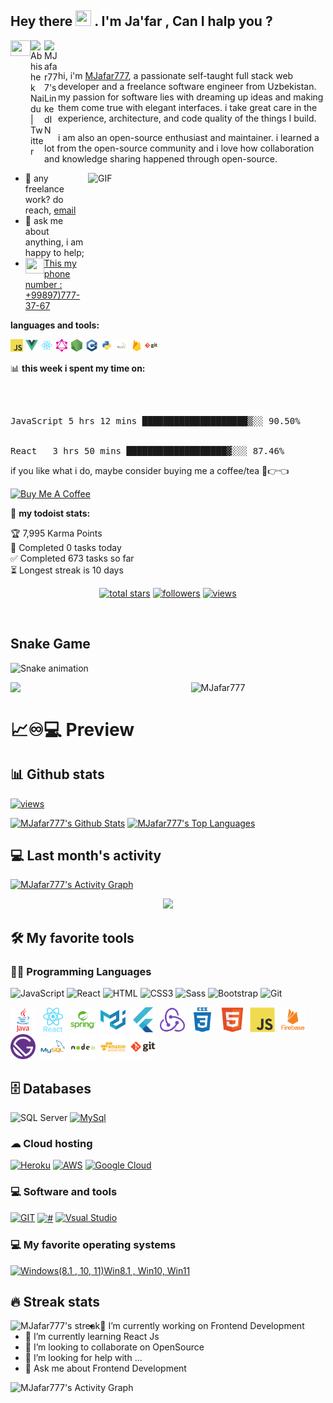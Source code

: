 ## Hey there <img src="https://media.giphy.com/media/hvRJCLFzcasrR4ia7z/giphy.gif" width="25px" height="25px"> . I'm Ja'far , Can I halp you ?

<a href="https://discord.gg/">
  <img align="left" alt="" width="22px" src="https://raw.githubusercontent.com/peterthehan/peterthehan/master/assets/discord.svg" />
</a>

<a href="https://t.me/uzb7773767">
  <img align="left" alt="" width="32px" src="https://media.giphy.com/media/ya4eevXU490Iw/giphy.gif" height="25px"/>
</a>
<a href="https://twitter.com/MJafar777">
  <img align="left" alt="Abhishek Naidu | Twitter" width="22px" src="https://raw.githubusercontent.com/peterthehan/peterthehan/master/assets/twitter.svg" />
</a>
<a href="https://www.linkedin.com/in/MJafar777/">
  <img align="left" alt="MJafar777's LinkedIN" width="22px" src="https://raw.githubusercontent.com/peterthehan/peterthehan/master/assets/linkedin.svg" />
</a>
<br />
<br />

hi, i'm [MJafar777](https://magicsoft.uz/), a passionate self-taught full stack web developer and a freelance software engineer from Uzbekistan. my passion for software lies with dreaming up ideas and making them come true with elegant interfaces. i take great care in the experience, architecture, and code quality of the things I build.

i am also an open-source enthusiast and maintainer. i learned a lot from the open-source community and i love how collaboration and knowledge sharing happened through open-source.


  <img align="right" alt="GIF" src="https://github.com/abhisheknaiidu/abhisheknaiidu/blob/master/code.gif?raw=true" width="380" height="220" />
  
- 💼 any freelance work? do reach, [email](mailto:MJafar777@gmail.com)
- 💬 ask me about anything, i am happy to help;
- <img align="left" alt="" width="30px" height="25px" src="https://media.giphy.com/media/StcrDoMb4eSXn80J0J/giphy.gif" /><a href="https://t.me/uzb7773767"> This my phone number :  +99897)777-37-67</a>  


**languages and tools:**  

<code><img height="20" src="https://raw.githubusercontent.com/github/explore/80688e429a7d4ef2fca1e82350fe8e3517d3494d/topics/javascript/javascript.png"></code>
<code><img height="20" src="https://raw.githubusercontent.com/github/explore/80688e429a7d4ef2fca1e82350fe8e3517d3494d/topics/vue/vue.png"></code>
<code><img height="20" src="https://raw.githubusercontent.com/github/explore/80688e429a7d4ef2fca1e82350fe8e3517d3494d/topics/react/react.png"></code>
<code><img height="20" src="https://raw.githubusercontent.com/github/explore/5c058a388828bb5fde0bcafd4bc867b5bb3f26f3/topics/graphql/graphql.png"></code>
<code><img height="20" src="https://raw.githubusercontent.com/github/explore/80688e429a7d4ef2fca1e82350fe8e3517d3494d/topics/nodejs/nodejs.png"></code>
<code><img height="20" src="https://raw.githubusercontent.com/github/explore/80688e429a7d4ef2fca1e82350fe8e3517d3494d/topics/cpp/cpp.png"></code>
<code><img height="20" src="https://raw.githubusercontent.com/github/explore/80688e429a7d4ef2fca1e82350fe8e3517d3494d/topics/python/python.png"></code>
<code><img height="20" src="https://raw.githubusercontent.com/github/explore/80688e429a7d4ef2fca1e82350fe8e3517d3494d/topics/mysql/mysql.png"></code>
<code><img height="20" src="https://raw.githubusercontent.com/github/explore/80688e429a7d4ef2fca1e82350fe8e3517d3494d/topics/firebase/firebase.png"></code>
<code><img height="20" src="https://raw.githubusercontent.com/github/explore/80688e429a7d4ef2fca1e82350fe8e3517d3494d/topics/git/git.png"></code>

📊 **this week i spent my time on:**
<!--START_SECTION:waka-->
<br />
<br />
<pre align="left">
JavaScript 5 hrs 12 mins ████████████████████▒░░ 90.50% 
<br />
React   3 hrs 50 mins ███████████████████▓░░░ 87.46% 
</pre>
<!--END_SECTION:waka-->

if you like what i do, maybe consider buying me a coffee/tea 🥺👉👈

<a href="https://www.buymeacoffee.com/MJafar777" target="_blank"><img src="https://cdn.buymeacoffee.com/buttons/v2/default-red.png" alt="Buy Me A Coffee" width="150" ></a>

🚧 **my todoist stats:**
<!-- TODO-IST:START -->
🏆  7,995 Karma Points           
🌸  Completed 0 tasks today           
✅  Completed 673 tasks so far           
⏳  Longest streak is 10 days
<!-- TODO-IST:END -->


<p align="center">
  <a href="https://github.com/MJafar777?tab=repositories&sort=stargazers">
    <img alt="total stars" title="Total stars on GitHub" src="https://custom-icon-badges.herokuapp.com/badge/dynamic/json?logo=star&color=55960c&labelColor=488207&label=Stars&style=for-the-badge&query=%24.stars&url=https://api.github-star-counter.workers.dev/user/MJafar777"/></a>
  <a href="https://github.com/MJafar777?tab=followers">
    <img alt="followers" title="Follow me on Github" src="https://custom-icon-badges.herokuapp.com/github/followers/MJafar777?color=236ad3&labelColor=1155ba&style=for-the-badge&logo=person-add&label=Followers&logoColor=white"/></a>
  <a href="https://github.com/MJafar777">
    <img alt="views" title="GitHub profile views" src="https://shields-io-visitor-counter.herokuapp.com/badge?page=MJafar777&style=for-the-badge"/></a>
</p>

<br />

## Snake Game
![Snake animation](https://github.com/mirsaid-mirzohidov/mirsaid-mirzohidov/blob/output/github-contribution-grid-snake.svg)


<div id="header" align="center">
  <img src="https://media.giphy.com/media/M9gbBd9nbDrOTu1Mqx/giphy.gif" width="160" align="left"/>
  <img src="https://github-readme-stats.vercel.app/api?username=MJafar777&show_icons=true&theme=gotham" alt="MJafar777" />
</div>
  
  
  # 📈♾️💻 Preview      

  ## 📊 Github stats
  
   <a href="https://github.com/MJafar777">
    <img alt="views" title="GitHub profile views" src="https://git-trophy-tests.vercel.app/?username=MJafar777&theme=algolia&no-frame=true&column=7"/></a>
  
  <p><a align="center" href="https://github-readme-stats.vercel.app/api?username=MJafar777&show_icons=true&count_private=true&theme=react&hide_border=true&bg_color=1F222E&title_color=F85D7F&icon_color=F8D866"><img alt="MJafar777's Github Stats"src="https://github-readme-stats.vercel.app/api?username=MJafar777&show_icons=true&count_private=true&theme=react&hide_border=true&bg_color=1F222E&title_color=F85D7F&icon_color=F8D866" width="400"/></a>
    
  <a align="center" href="https://denvercoder1-github-readme-stats.vercel.app/api/top-langs/?username=MJafar777&langs_count=8&layout=compact&theme=react&hide_border=true&bg_color=1F222E&title_color=F85D7F&icon_color=F8D866">
    <img alt="MJafar777's Top Languages" src="https://denvercoder1-github-readme-stats.vercel.app/api/top-langs/?username=MJafar777&langs_count=8&layout=compact&theme=react&hide_border=true&bg_color=1F222E&title_color=F85D7F&icon_color=F8D866" /></a>
</p>
 <!-- ![image](https://git-trophy-tests.vercel.app/?username=ThnksCJ&theme=algolia&no-frame=true&column=7)![image](https://user-images.githubusercontent.com/20955511/103046275-5c3c6080-4590-11eb-8c86-0656d3477a56.png)      -->                                                   
  
 ## 💻 Last month's activity
  

<!-- https://github.com/clevercoderr/github-readme-activity-graph -->

<a href="https://github.com/MJafar777"><img alt="MJafar777's Activity Graph" src="https://activity-graph.herokuapp.com/graph?username=MJafar777&bg_color=1F222E&color=F8D866&line=F85D7F&point=FFFFFF&hide_border=true" /></a>

  
  <p align="center">
    <a href="https://github.com/ValisherBotirov/readme-typing-svg">
       <img
                src="https://readme-typing-svg.herokuapp.com/?lines=Software%20Engineer;More%20than%20a%20year%20of%20experience;Always%20learning%20new%20things;%20A%20Self-confidence%20and%20self-motivated&center=true&width=380&height=45"></a>
</p>

## 🛠️ My favorite tools

### 👨‍💻 Programming Languages

![JavaScript](https://img.shields.io/badge/-JavaScript-082032?style=for-the-badge&logo=JavaScript&logoColor=#FEC260)
![React](https://img.shields.io/badge/-React-082032?style=for-the-badge&logo=React&logoColor=#61DAFB)
![HTML](https://img.shields.io/badge/-HTML5-082032?style=for-the-badge&logo=HTML5&logoColor=#185ADB)
![CSS3](https://img.shields.io/badge/-CSS3-082032?style=for-the-badge&logo=CSS3&logoColor=1572B6)
![Sass](https://img.shields.io/badge/-Sass-082032?style=for-the-badge&logo=Sass&logoColor=CC6699)
![Bootstrap](https://img.shields.io/badge/-Bootstrap-082032?style=for-the-badge&logo=Bootstrap&logoColor=#7952B3)
![Git](https://img.shields.io/badge/-Git-082032?style=for-the-badge&logo=Git&logoColor=#F05032)

<div>
  <img src="https://github.com/devicons/devicon/blob/master/icons/java/java-original-wordmark.svg" title="Java" alt="Java" width="40" height="40"/>&nbsp;
  <img src="https://github.com/devicons/devicon/blob/master/icons/react/react-original-wordmark.svg" title="React" alt="React" width="40" height="40"/>&nbsp;
  <img src="https://github.com/devicons/devicon/blob/master/icons/spring/spring-original-wordmark.svg" title="Spring" alt="Spring" width="40" height="40"/>&nbsp;
  <img src="https://github.com/devicons/devicon/blob/master/icons/materialui/materialui-original.svg" title="Material UI" alt="Material UI" width="40" height="40"/>&nbsp;
  <img src="https://github.com/devicons/devicon/blob/master/icons/flutter/flutter-original.svg" title="Flutter" alt="Flutter" width="40" height="40"/>&nbsp;
  <img src="https://github.com/devicons/devicon/blob/master/icons/redux/redux-original.svg" title="Redux" alt="Redux " width="40" height="40"/>&nbsp;
  <img src="https://github.com/devicons/devicon/blob/master/icons/css3/css3-plain-wordmark.svg"  title="CSS3" alt="CSS" width="40" height="40"/>&nbsp;
  <img src="https://github.com/devicons/devicon/blob/master/icons/html5/html5-original.svg" title="HTML5" alt="HTML" width="40" height="40"/>&nbsp;
  <img src="https://github.com/devicons/devicon/blob/master/icons/javascript/javascript-original.svg" title="JavaScript" alt="JavaScript" width="40" height="40"/>&nbsp;
  <img src="https://github.com/devicons/devicon/blob/master/icons/firebase/firebase-plain-wordmark.svg" title="Firebase" alt="Firebase" width="40" height="40"/>&nbsp;
  <img src="https://github.com/devicons/devicon/blob/master/icons/gatsby/gatsby-original.svg" title="Gatsby"  alt="Gatsby" width="40" height="40"/>&nbsp;
  <img src="https://github.com/devicons/devicon/blob/master/icons/mysql/mysql-original-wordmark.svg" title="MySQL"  alt="MySQL" width="40" height="40"/>&nbsp;
  <img src="https://github.com/devicons/devicon/blob/master/icons/nodejs/nodejs-original-wordmark.svg" title="NodeJS" alt="NodeJS" width="40" height="40"/>&nbsp;
  <img src="https://github.com/devicons/devicon/blob/master/icons/amazonwebservices/amazonwebservices-plain-wordmark.svg" title="AWS" alt="AWS" width="40" height="40"/>&nbsp;
  <img src="https://github.com/devicons/devicon/blob/master/icons/git/git-original-wordmark.svg" title="Git" **alt="Git" width="40" height="40"/>
</div>

## 🗄️ Databases

<p>
<!--     <a href="#">
        <img alt="PostgreSQL"
             src="https://img.shields.io/badge/PostgreSQL-316192?style=for-the-badge&logo=postgresql&logoColor=white"/></a>
    <a href="#"> -->
        <img alt="SQL Server"
             src="https://img.shields.io/badge/SQL-07405E?style=for-the-badge&logo=sql&logoColor=white"/></a>
    <a href="#">
        <img alt="MySql"
             src="https://img.shields.io/badge/MySql-F80000?style=for-the-badge&logo=mysql&logoColor=black"/></a>
</p>

### ☁ Cloud hosting

<p>
    <a href="#">
        <img alt="Heroku"
             src="https://img.shields.io/badge/heroku-%23430098.svg?style=for-the-badge&logo=heroku&logoColor=white"/></a>
    <a href="#">
        <img alt="AWS"
             src="https://img.shields.io/badge/AWS-0080FF?style=for-the-badge&logo=AWS&logoColor=white"></a>
    <a href="#">
        <img alt="Google Cloud"
             src="https://img.shields.io/badge/Google_Cloud-4285F4?style=for-the-badge&logo=google-cloud&logoColor=white"></a>
    <a href="#"><img alt="" src=""></a>
    <a href="#"><img alt="" src=""></a>
    <a href="#"><img alt="" src=""></a>
    <a href="#"><img alt="" src=""></a>
</p>

### 💻 Software and tools

<p>
<!--     <a href="#">
        <img alt="Conda"
             src="https://img.shields.io/badge/conda-342B029.svg?&style=for-the-badge&logo=anaconda&logoColor=white"></a>
    <a href="#">
        <img alt="PyCharm"
             src="https://img.shields.io/badge/pycharm-143?style=for-the-badge&logo=pycharm&logoColor=black&color=black&labelColor=green"></a> -->
<a href="#">
        <img alt="GIT"
             src="https://img.shields.io/badge/Git-F05032?style=for-the-badge&logo=git&logoColor=white" ></a>

<a href="#">
        <img alt="#"
             src="https://media.giphy.com/media/SS8CV2rQdlYNLtBCiF/giphy.gif" align="center" height="70" width="70"></a>
  
  
<a href="#">
        <img alt="Vsual Studio"
             src="https://img.shields.io/badge/Visual%20Studio-143?style=for-the-badge&logo=Visual%20Studio&logoColor=black&color=black&labelColor=yellow" ></a>
<!--   https://media.giphy.com/media/SS8CV2rQdlYNLtBCiF/giphy.gif -->
    <!-- <a href="#">
        <img alt="Postman"
             src="https://img.shields.io/badge/Postman-FF6C37?style=for-the-badge&logo=Postman&logoColor=white"></a> -->
    <a href="#"><img alt="" src=""></a>
    <a href="#"><img alt="" src=""></a>
    <a href="#"><img alt="" src=""></a>
    <a href="#"><img alt="" src=""></a>
</p>

### 💻 My favorite operating systems

<p><a href="#"><img alt="Windows(8.1 , 10, 11)"
                     src="https://img.shields.io/badge/Windows-0078D6?style=for-the-badge&logo=windows&logoColor=white">Win8.1 , Win10, Win11</a></p>
                     <!-- src="https://img.shields.io/badge/Linux-FCC624?style=for-the-badge&logo=linux&logoColor=black"-->

## 🔥 Streak stats
<p align="center">
<!--   <a href="#">
    <img title="🔥 Streak stats" alt="MJafar777's streak" src="https://github-readme-streak-stats.herokuapp.com/?user=MJafar777&theme=monokai-metallian&hide_border=true"/>
  </a> -->
  <a href="#">
    <img title="🔥 Streak stats" alt="MJafar777's streak" src="https://github-readme-streak-stats.herokuapp.com?user=MJafar777&theme=dark&hide_border=true&date_format=M%20j%5B%2C%20Y%5D" align="left"/>
  </a>
<!--   [![GitHub Streak](https://github-readme-streak-stats.herokuapp.com?user=MJafar777&theme=dark&hide_border=true&date_format=M%20j%5B%2C%20Y%5D)](https://git.io/streak-stats) -->
</p>


<!--  |                                                     Preview                                                     |
 | :-------------------------------------------------------------------------------------------------------------: |
 | ![image](https://git-trophy-tests.vercel.app/?username=ThnksCJ&theme=algolia&no-frame=true&column=7)![image](https://user-images.githubusercontent.com/20955511/103046275-5c3c6080-4590-11eb-8c86-0656d3477a56.png)                                                         |
this is my readme file


<!-- **MJafar777/Ja'far** is a ✨ _special_ ✨ repository because its `README.md` (this file) appears on your GitHub profile. -->

<!-- <h4> Here are some ideas to get you started: </h4> -->

 - 🔭 I’m currently working on Frontend Development 
 - 🌱 I’m currently learning React Js  
 - 👯 I’m looking to collaborate on OpenSource 
 - 🤔 I’m looking for help with ... 
 - 💬 Ask me about Frontend Development 

  <!-- https://media.giphy.com/media/xUPGcEliCc7bETyfO8 -->
  
  <a href="https://github.com/MJafar777"><img alt="MJafar777's Activity Graph" src="https://media.giphy.com/media/xUPGcEliCc7bETyfO8/giphy.gif" align="left" height="400" width="100%"/></a>
  
<!-- https://giphy.com/search/developer  <--bu gif olish mumkin bo'lgan site-->
